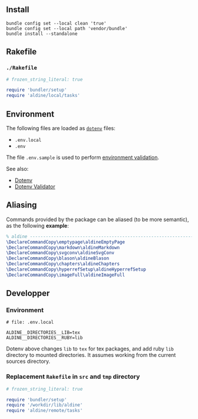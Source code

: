 ## Install

```shell
bundle config set --local clean 'true'
bundle config set --local path 'vendor/bundle'
bundle install --standalone
```

## Rakefile

### ``./Rakefile``

```ruby
# frozen_string_literal: true

require 'bundler/setup'
require 'aldine/local/tasks'
```

## Environment 

The following files are loaded as [``dotenv``][bkeepers/dotenv] files:

* ``.env.local``
* ``.env``

The file ``.env.sample`` is used to perform [environment validation][fastruby/dotenv_validator].

See also:
* [Dotenv][bkeepers/dotenv]
* [Dotenv Validator][fastruby/dotenv_validator]

## Aliasing

Commands provided by the package can be aliased (to be more semantic), as the following __example__:

```latex
% aldine --------------------------------------------------------------
\DeclareCommandCopy\emptypage\aldineEmptyPage
\DeclareCommandCopy\markdown\aldineMarkdown
\DeclareCommandCopy\svgconv\aldineSvgConv
\DeclareCommandCopy\blason\aldineBlason
\DeclareCommandCopy\chapters\aldineChapters
\DeclareCommandCopy\hyperrefSetup\aldineHyperrefSetup
\DeclareCommandCopy\imageFull\aldineImageFull
```

## Developper

### Environment

```dotenv
# file: .env.local

ALDINE__DIRECTORIES__LIB=tex
ALDINE__DIRECTORIES__RUBY=lib
```

Dotenv above changes ``lib`` to ``tex`` for tex packages,
and add ruby ``lib`` directory to mounted directories.
It assumes working from the current sources directory.

### Replacement ``Rakefile`` in ``src`` and ``tmp`` directory

```ruby
# frozen_string_literal: true                                                                 

require 'bundler/setup'
require '/workdir/lib/aldine'
require 'aldine/remote/tasks'
```

<!-- hypelinks -->

[bkeepers/dotenv]: https://github.com/bkeepers/dotenv
[fastruby/dotenv_validator]: https://github.com/fastruby/dotenv_validator
